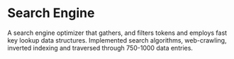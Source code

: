 # Search Engine
A search engine optimizer that gathers, and filters tokens and employs fast key lookup data structures.
Implemented search algorithms, web-crawling, inverted indexing and traversed through 750-1000 data entries.

